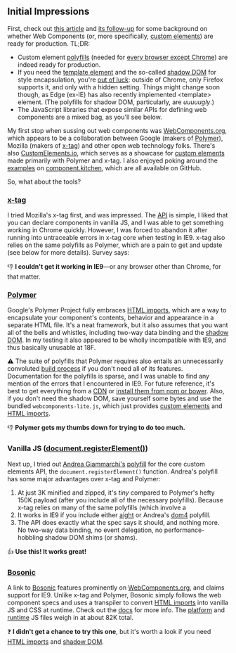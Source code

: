## Initial Impressions
First, check out [this article](http://developer.telerik.com/featured/web-components-arent-ready-production-yet/) and [its follow-up](http://developer.telerik.com/featured/web-components-ready-production/) for some background on whether Web Components (or, more specifically, [custom elements]) are ready for production. TL;DR:

* Custom element [polyfills](https://github.com/WebReflection/document-register-element) (needed for [every browser except Chrome](http://caniuse.com/#search=custom%20elements)) are indeed ready for production.
* If you need the [template element](https://developer.mozilla.org/en-US/docs/Web/HTML/Element/template) and the so-called [shadow DOM](http://www.html5rocks.com/en/tutorials/webcomponents/shadowdom/) for style encapsulation, you're [out of luck](http://caniuse.com/#search=shadow%20dom): outside of Chrome, only Firefox supports it, and only with a hidden setting. Things might change soon though, as Edge (ex-IE) has also recently implemented &lt;template> element. (The polyfills for shadow DOM, particularly, are *uuuuugly*.)
* The JavaScript libraries that expose similar APIs for defining web components are a mixed bag, as you'll see below.

My first stop when sussing out web components was [WebComponents.org], which appears to be a collaboration between Google (makers of [Polymer]), Mozilla (makers of [x-tag]) and other open web technology folks. There's also [CustomElements.io](https://customelements.io/), which serves as a showcase for [custom elements] made primarily with Polymer and x-tag. I also enjoyed poking around the [examples](http://component.kitchen/components) on [component.kitchen], which are all available on GitHub.

So, what about the tools?

### [x-tag]
I tried Mozilla's x-tag first, and was impressed. The [API](http://x-tags.org/docs) is simple, I liked that you can declare components in vanilla JS, and I was able to get something working in Chrome quickly. However, I was forced to abandon it after running into untraceable errors in x-tag core when testing in IE9. x-tag also relies on the same polyfills as Polymer, which are a pain to get and update (see below for more details). Survey says:

:-1: **I couldn't get it working in IE9**—or any browser other than Chrome, for that matter.

### [Polymer]
Google's Polymer Project fully embraces [HTML imports], which are a way to encapsulate your component's contents, behavior and appearance in a separate HTML file. It's a neat framework, but it also assumes that you want all of the bells and whistles, including two-way data binding and the [shadow DOM]. In my testing it also appeared to be wholly incompatible with IE9, and thus basically unusable at 18F.

:warning: The suite of polyfills that Polymer requires also entails an unnecessarily convoluted [build process](https://www.polymer-project.org/0.5/resources/tooling-strategy.html#building-individual-polyfills) if you don't need all of its features. Documentation for the polyfills is sparse, and I was unable to find any mention of the errors that I encountered in IE9. For future reference, it's best to get everything from a [CDN](http://cdnjs.com/libraries/webcomponentsjs) or [install them from npm or bower](http://webcomponents.org/polyfills/). Also, if you don't need the shadow DOM, save yourself some bytes and use the bundled `webcomponents-lite.js`, which just provides [custom elements] and [HTML imports].

:-1: **Polymer gets my thumbs down for trying to do too much.**

### Vanilla JS ([document.registerElement()](https://github.com/WebReflection/document-register-element))
Next up, I tried out [Andrea Giammarchi's](http://webreflection.blogspot.com/2014/07/a-w3c-custom-elements-alternative.html) [polyfill](https://github.com/WebReflection/document-register-element) for the core custom elements API, the `document.registerElement()` function. Andrea's polyfill has some major advantages over x-tag and Polymer:

1. At just 3K minified and zipped, it's *tiny* compared to Polymer's hefty 150K payload (after you include all of the necessary polyfills). Because x-tag relies on many of the same polyfills (which involve a
2. It works in IE9 if you include either [aight] or Andrea's [dom4] polyfill.
3. The API does exactly what the spec says it should, and nothing more. No two-way data binding, no event delegation, no performance-hobbling shadow DOM shims (or shams).

:+1: **Use this! It works great!**

### [Bosonic]
A link to [Bosonic] features prominently on [WebComponents.org], and claims support for IE9. Unlike x-tag and Polymer, Bosonic simply follows the web component specs and uses a transpiler to convert [HTML imports] into vanilla JS and CSS at runtime. Check out the [docs](http://bosonic.github.io/documentation.html) for more info. The [platform](https://github.com/bosonic/bosonic/blob/master/dist/bosonic-platform.js) and [runtime](https://github.com/bosonic/bosonic/blob/master/dist/bosonic-runtime.js) JS files weigh in at about 82K total.

:question: **I didn't get a chance to try this one**, but it's worth a look if you need [HTML imports] and [shadow DOM].

[x-tag]: http://x-tags.org/
[Polymer]: https://www.polymer-project.org/
[Bosonic]: http://bosonic.github.io/
[WebComponents.org]: http://webcomponents.org/
[component.kitchen]: http://component.kitchen/
[custom elements]: http://www.smashingmagazine.com/2014/03/04/introduction-to-custom-elements/
[HTML imports]: http://webcomponents.org/articles/introduction-to-html-imports/
[template tag]: http://www.html5rocks.com/en/tutorials/webcomponents/template/
[shadow DOM]: http://www.html5rocks.com/en/tutorials/webcomponents/shadowdom/
[aight]: https://github.com/shawnbot/aight
[dom4]: https://github.com/WebReflection/dom4

